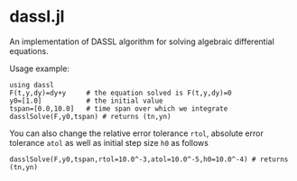 dassl.jl
========

An implementation of DASSL algorithm for solving algebraic differential equations.

Usage example:

```
using dassl
F(t,y,dy)=dy+y     # the equation solved is F(t,y,dy)=0
y0=[1.0]           # the initial value
tspan=[0.0,10.0]   # time span over which we integrate
dasslSolve(F,y0,tspan) # returns (tn,yn)
```

You can also change the relative error tolerance `rtol`, absolute
error tolerance `atol` as well as initial step size `h0` as follows

```
dasslSolve(F,y0,tspan,rtol=10.0^-3,atol=10.0^-5,h0=10.0^-4) # returns (tn,yn)
```
